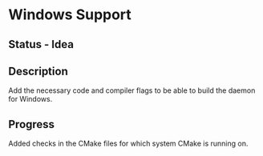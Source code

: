 # Windows Support

## Status - Idea

## Description

Add the necessary code and compiler flags to be able to build the daemon for Windows.

## Progress

Added checks in the CMake files for which system CMake is running on.
